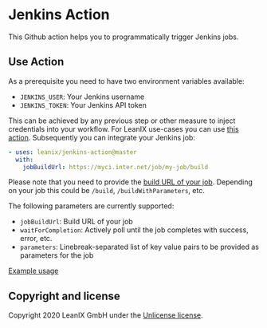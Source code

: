 # Jenkins Action

This Github action helps you to programmatically trigger Jenkins jobs.

## Use Action

As a prerequisite you need to have two environment variables available:

* `JENKINS_USER`: Your Jenkins username
* `JENKINS_TOKEN`: Your Jenkins API token

This can be achieved by any previous step or other measure to inject credentials into your workflow. For LeanIX use-cases you can use [this action](https://github.com/leanix/secrets-action). Subsequently you can integrate your Jenkins job:

```yaml
- uses: leanix/jenkins-action@master
  with:
    jobBuildUrl: https://myci.inter.net/job/my-job/build
```

Please note that you need to provide the [build URL of your job](https://www.jenkins.io/doc/book/using/remote-access-api/). Depending on your job this could be `/build`, `/buildWithParameters`, etc.

The following parameters are currently supported:

* `jobBuildUrl`: Build URL of your job
* `waitForCompletion`: Actively poll until the job completes with success, error, etc.
* `parameters`: Linebreak-separated list of key value pairs to be provided as parameters for the job  

[Example usage](https://github.com/leanix/jenkins-action/blob/master/.github/workflows/main.yml)

## Copyright and license

Copyright 2020 LeanIX GmbH under the [Unlicense license](LICENSE).

